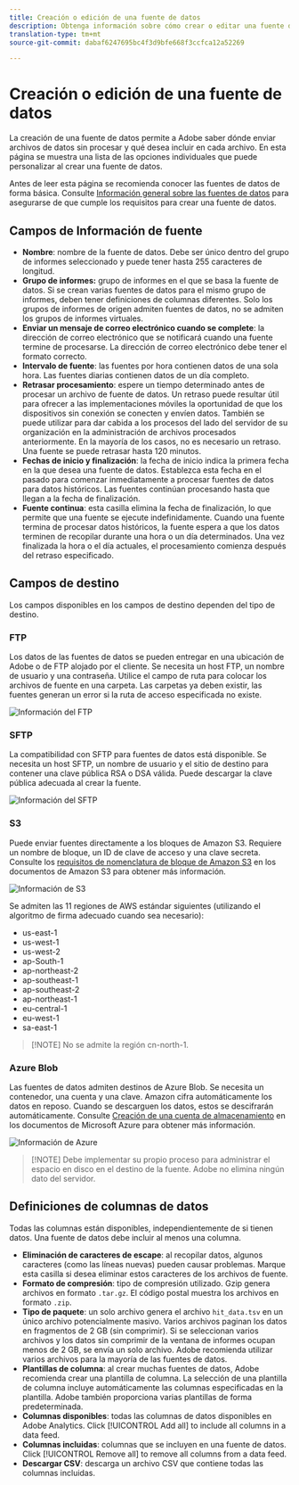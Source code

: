 ```yaml
---
title: Creación o edición de una fuente de datos
description: Obtenga información sobre cómo crear o editar una fuente de datos.
translation-type: tm+mt
source-git-commit: dabaf6247695bc4f3d9bfe668f3ccfca12a52269

---
```



# Creación o edición de una fuente de datos

La creación de una fuente de datos permite a Adobe saber dónde enviar archivos de datos sin procesar y qué desea incluir en cada archivo. En esta página se muestra una lista de las opciones individuales que puede personalizar al crear una fuente de datos.

Antes de leer esta página se recomienda conocer las fuentes de datos de forma básica. Consulte [Información general sobre las fuentes de datos](data-feed-overview.md) para asegurarse de que cumple los requisitos para crear una fuente de datos.

## Campos de Información de fuente

* **Nombre**: nombre de la fuente de datos. Debe ser único dentro del grupo de informes seleccionado y puede tener hasta 255 caracteres de longitud.
* **Grupo de informes:** grupo de informes en el que se basa la fuente de datos. Si se crean varias fuentes de datos para el mismo grupo de informes, deben tener definiciones de columnas diferentes. Solo los grupos de informes de origen admiten fuentes de datos, no se admiten los grupos de informes virtuales.
* **Enviar un mensaje de correo electrónico cuando se complete**: la dirección de correo electrónico que se notificará cuando una fuente termine de procesarse. La dirección de correo electrónico debe tener el formato correcto.
* **Intervalo de fuente**: las fuentes por hora contienen datos de una sola hora. Las fuentes diarias contienen datos de un día completo.
* **Retrasar procesamiento**: espere un tiempo determinado antes de procesar un archivo de fuente de datos. Un retraso puede resultar útil para ofrecer a las implementaciones móviles la oportunidad de que los dispositivos sin conexión se conecten y envíen datos. También se puede utilizar para dar cabida a los procesos del lado del servidor de su organización en la administración de archivos procesados anteriormente. En la mayoría de los casos, no es necesario un retraso. Una fuente se puede retrasar hasta 120 minutos.
* **Fechas de inicio y finalización**: la fecha de inicio indica la primera fecha en la que desea una fuente de datos. Establezca esta fecha en el pasado para comenzar inmediatamente a procesar fuentes de datos para datos históricos. Las fuentes continúan procesando hasta que llegan a la fecha de finalización.
* **Fuente continua**: esta casilla elimina la fecha de finalización, lo que permite que una fuente se ejecute indefinidamente. Cuando una fuente termina de procesar datos históricos, la fuente espera a que los datos terminen de recopilar durante una hora o un día determinados. Una vez finalizada la hora o el día actuales, el procesamiento comienza después del retraso especificado.

## Campos de destino

Los campos disponibles en los campos de destino dependen del tipo de destino.

### FTP

Los datos de las fuentes de datos se pueden entregar en una ubicación de Adobe o de FTP alojado por el cliente. Se necesita un host FTP, un nombre de usuario y una contraseña. Utilice el campo de ruta para colocar los archivos de fuente en una carpeta. Las carpetas ya deben existir, las fuentes generan un error si la ruta de acceso especificada no existe.

![Información del FTP](assets/dest-ftp.jpg)

### SFTP

La compatibilidad con SFTP para fuentes de datos está disponible. Se necesita un host SFTP, un nombre de usuario y el sitio de destino para contener una clave pública RSA o DSA válida. Puede descargar la clave pública adecuada al crear la fuente.

![Información del SFTP](assets/dest-sftp.jpg)

### S3

Puede enviar fuentes directamente a los bloques de Amazon S3. Requiere un nombre de bloque, un ID de clave de acceso y una clave secreta. Consulte los [requisitos de nomenclatura de bloque de Amazon S3](https://docs.aws.amazon.com/awscloudtrail/latest/userguide/cloudtrail-s3-bucket-naming-requirements.html) en los documentos de Amazon S3 para obtener más información.

![Información de S3](assets/dest-s3.jpg)

Se admiten las 11 regiones de AWS estándar siguientes (utilizando el algoritmo de firma adecuado cuando sea necesario):

* us-east-1
* us-west-1
* us-west-2
* ap-South-1
* ap-northeast-2
* ap-southeast-1
* ap-southeast-2
* ap-northeast-1
* eu-central-1
* eu-west-1
* sa-east-1

>[!NOTE] No se admite la región cn-north-1.

### Azure Blob

Las fuentes de datos admiten destinos de Azure Blob. Se necesita un contenedor, una cuenta y una clave. Amazon cifra automáticamente los datos en reposo. Cuando se descarguen los datos, estos se descifrarán automáticamente. Consulte [Creación de una cuenta de almacenamiento](https://docs.microsoft.com/es-es/azure/storage/common/storage-quickstart-create-account?tabs=azure-portal#view-and-copy-storage-access-keys) en los documentos de Microsoft Azure para obtener más información.

![Información de Azure](assets/azure.png)

>[!NOTE] Debe implementar su propio proceso para administrar el espacio en disco en el destino de la fuente. Adobe no elimina ningún dato del servidor.

## Definiciones de columnas de datos

Todas las columnas están disponibles, independientemente de si tienen datos. Una fuente de datos debe incluir al menos una columna.

* **Eliminación de caracteres de escape**: al recopilar datos, algunos caracteres (como las líneas nuevas) pueden causar problemas. Marque esta casilla si desea eliminar estos caracteres de los archivos de fuente.
* **Formato de compresión**: tipo de compresión utilizado. Gzip genera archivos en formato `.tar.gz`. El código postal muestra los archivos en formato `.zip`.
* **Tipo de paquete**: un solo archivo genera el archivo `hit_data.tsv` en un único archivo potencialmente masivo. Varios archivos paginan los datos en fragmentos de 2 GB (sin comprimir). Si se seleccionan varios archivos y los datos sin comprimir de la ventana de informes ocupan menos de 2 GB, se envía un solo archivo. Adobe recomienda utilizar varios archivos para la mayoría de las fuentes de datos.
* **Plantillas de columna**: al crear muchas fuentes de datos, Adobe recomienda crear una plantilla de columna. La selección de una plantilla de columna incluye automáticamente las columnas especificadas en la plantilla. Adobe también proporciona varias plantillas de forma predeterminada.
* **Columnas disponibles**: todas las columnas de datos disponibles en Adobe Analytics. Click [!UICONTROL Add all] to include all columns in a data feed.
* **Columnas incluidas**: columnas que se incluyen en una fuente de datos. Click [!UICONTROL Remove all] to remove all columns from a data feed.
* **Descargar CSV**: descarga un archivo CSV que contiene todas las columnas incluidas.
